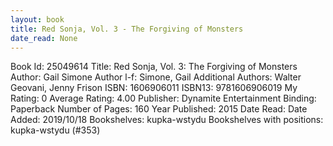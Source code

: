 ```yaml
---
layout: book
title: Red Sonja, Vol. 3 - The Forgiving of Monsters
date_read: None
---
```


Book Id: 25049614
Title: Red Sonja, Vol. 3: The Forgiving of Monsters
Author: Gail Simone
Author l-f: Simone, Gail
Additional Authors: Walter Geovani, Jenny Frison
ISBN: 1606906011
ISBN13: 9781606906019
My Rating: 0
Average Rating: 4.00
Publisher: Dynamite Entertainment
Binding: Paperback
Number of Pages: 160
Year Published: 2015
Date Read: 
Date Added: 2019/10/18
Bookshelves: kupka-wstydu
Bookshelves with positions: kupka-wstydu (#353)

